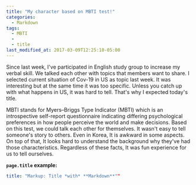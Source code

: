 ```yaml
---
title: "My character based on MBTI test!"
categories:
  - Markdown
tags:
  - MBTI
  - 
  - title
last_modified_at: 2017-03-09T12:25:10-05:00
---
```


Since last week, I've participated in English study group to increase my verbal skill. 
We talked each other with topics that members want to share.
I selected current situation of Cov-19 in US as topic 
last week. It was interesting but at the same time it was too specific. Unless you catch up with what happens in US, 
it was hard to tell. That's why I expected today's title. 

MBTI stands for Myers–Briggs Type Indicator (MBTI) which is an introspective self-report questionnaire indicating differing psychological preferences in how people perceive the world and make decisions.
Based on this test, we could talk each other for themselves. It wasn't easy to tell someone's story to others. 
Even in Korea, It is awkward in some aspects. On top of that, It looks hard to understand the background why they've had those characteristics.
Regardless of these facts, It was fun experience for us to tell ourselves.   


**`page.title` example:**

```yaml
title: "Markup: Title *with* **Markdown**""
```
